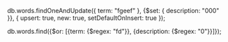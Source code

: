 db.words.findOneAndUpdate({ term: "fgeef" }, {$set: { description: "000" }}, { upsert: true, new: true, setDefaultOnInsert: true });

db.words.find({$or: [{term: {$regex: "fd"}}, {description: {$regex: "0"}}]});
